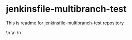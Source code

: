 # jenkinsfile-multibranch-test

This is readme for jenkinsfile-multibranch-test repository

\n
\n
\n
